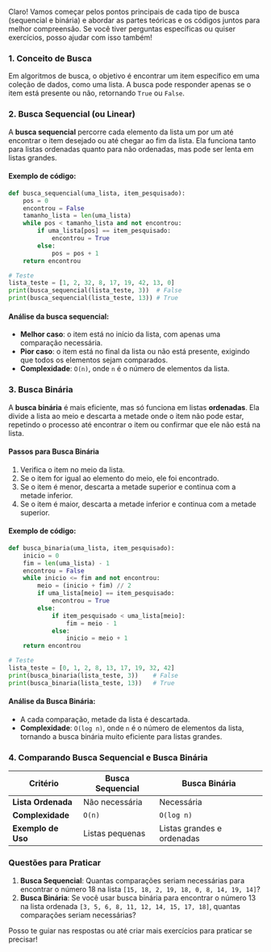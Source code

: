 Claro! Vamos começar pelos pontos principais de cada tipo de busca (sequencial e binária) e abordar as partes teóricas e os códigos juntos para melhor compreensão. Se você tiver perguntas específicas ou quiser exercícios, posso ajudar com isso também!

### 1. Conceito de Busca
Em algoritmos de busca, o objetivo é encontrar um item específico em uma coleção de dados, como uma lista. A busca pode responder apenas se o item está presente ou não, retornando `True` ou `False`.

### 2. Busca Sequencial (ou Linear)

A **busca sequencial** percorre cada elemento da lista um por um até encontrar o item desejado ou até chegar ao fim da lista. Ela funciona tanto para listas ordenadas quanto para não ordenadas, mas pode ser lenta em listas grandes.

#### Exemplo de código:

```python
def busca_sequencial(uma_lista, item_pesquisado):
    pos = 0
    encontrou = False
    tamanho_lista = len(uma_lista)
    while pos < tamanho_lista and not encontrou:
        if uma_lista[pos] == item_pesquisado:
            encontrou = True
        else:
            pos = pos + 1
    return encontrou

# Teste
lista_teste = [1, 2, 32, 8, 17, 19, 42, 13, 0]
print(busca_sequencial(lista_teste, 3))  # False
print(busca_sequencial(lista_teste, 13)) # True
```

#### Análise da busca sequencial:
- **Melhor caso**: o item está no início da lista, com apenas uma comparação necessária.
- **Pior caso**: o item está no final da lista ou não está presente, exigindo que todos os elementos sejam comparados.
- **Complexidade**: `O(n)`, onde `n` é o número de elementos da lista.

### 3. Busca Binária

A **busca binária** é mais eficiente, mas só funciona em listas **ordenadas**. Ela divide a lista ao meio e descarta a metade onde o item não pode estar, repetindo o processo até encontrar o item ou confirmar que ele não está na lista.

#### Passos para Busca Binária
1. Verifica o item no meio da lista.
2. Se o item for igual ao elemento do meio, ele foi encontrado.
3. Se o item é menor, descarta a metade superior e continua com a metade inferior.
4. Se o item é maior, descarta a metade inferior e continua com a metade superior.

#### Exemplo de código:

```python
def busca_binaria(uma_lista, item_pesquisado):
    inicio = 0
    fim = len(uma_lista) - 1
    encontrou = False
    while inicio <= fim and not encontrou:
        meio = (inicio + fim) // 2
        if uma_lista[meio] == item_pesquisado:
            encontrou = True
        else:
            if item_pesquisado < uma_lista[meio]:
                fim = meio - 1
            else:
                inicio = meio + 1
    return encontrou

# Teste
lista_teste = [0, 1, 2, 8, 13, 17, 19, 32, 42]
print(busca_binaria(lista_teste, 3))    # False
print(busca_binaria(lista_teste, 13))   # True
```

#### Análise da Busca Binária:
- A cada comparação, metade da lista é descartada.
- **Complexidade**: `O(log n)`, onde `n` é o número de elementos da lista, tornando a busca binária muito eficiente para listas grandes.

### 4. Comparando Busca Sequencial e Busca Binária

| Critério               | Busca Sequencial     | Busca Binária          |
|------------------------|----------------------|-------------------------|
| **Lista Ordenada**     | Não necessária       | Necessária             |
| **Complexidade**       | `O(n)`               | `O(log n)`             |
| **Exemplo de Uso**     | Listas pequenas      | Listas grandes e ordenadas |

### Questões para Praticar

1. **Busca Sequencial**: Quantas comparações seriam necessárias para encontrar o número 18 na lista `[15, 18, 2, 19, 18, 0, 8, 14, 19, 14]`?
2. **Busca Binária**: Se você usar busca binária para encontrar o número 13 na lista ordenada `[3, 5, 6, 8, 11, 12, 14, 15, 17, 18]`, quantas comparações seriam necessárias?

Posso te guiar nas respostas ou até criar mais exercícios para praticar se precisar!

